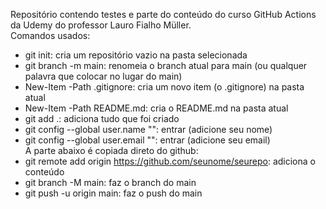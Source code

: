Repositório contendo testes e parte do conteúdo do curso GitHub Actions da Udemy do professor Lauro Fialho Müller.  
Comandos usados:  
- git init: cria um repositório vazio na pasta selecionada  
- git branch -m main: renomeia o branch atual para main (ou qualquer palavra que colocar no lugar do main)  
- New-Item -Path .gitignore: cria um novo item (o .gitignore) na pasta atual  
- New-Item -Path README.md: cria o README.md na pasta atual  
- git add .: adiciona tudo que foi criado  
- git config --global user.name "": entrar (adicione seu nome)  
- git config --global user.email "": entrar (adicione seu email)  
A parte abaixo é copiada direto do github:  
- git remote add origin https://github.com/seunome/seurepo: adiciona o conteúdo  
- git branch -M main: faz o branch do main  
- git push -u origin main: faz o push do main  